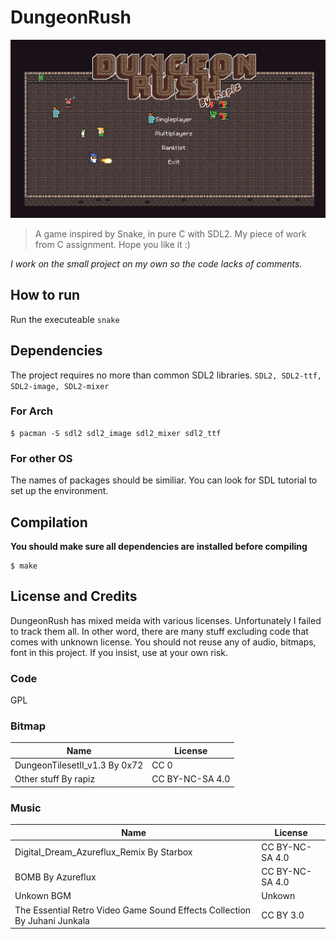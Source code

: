 # DungeonRush
![](screenshot.png)
>A game inspired by Snake, in pure C with SDL2.
>My piece of work from C assignment. Hope you like it :)

*I work on the small project on my own so the code lacks of comments.*
## How to run
Run the executeable `snake`
## Dependencies
The project requires no more than common SDL2 libraries.
`SDL2, SDL2-ttf, SDL2-image, SDL2-mixer`
### For Arch
```
$ pacman -S sdl2 sdl2_image sdl2_mixer sdl2_ttf
```
### For other OS
The names of packages should be similiar. You can look for SDL tutorial to set up the environment.
## Compilation
**You should make sure all dependencies are installed before compiling**
```
$ make
```
## License and Credits
DungeonRush has mixed meida with 
various licenses. Unfortunately I failed to track them all. In other word, there are many stuff excluding code that comes with unknown license. You should not reuse any of audio, bitmaps, font in this project. If you insist, use at your own risk.
### Code
GPL
### Bitmap
|Name|License|
|----|-------|
|DungeonTilesetII_v1.3 By 0x72|CC 0|
|Other stuff By rapiz|CC BY-NC-SA 4.0|
### Music
|Name|License|
|----|-------|
|Digital_Dream_Azureflux_Remix By Starbox|CC BY-NC-SA 4.0|
|BOMB By Azureflux|CC BY-NC-SA 4.0|
|Unkown BGM|Unkown|
|The Essential Retro Video Game Sound Effects Collection By Juhani Junkala |CC BY 3.0|